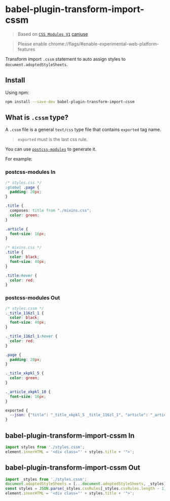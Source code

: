 # babel-plugin-transform-import-cssm

> Based on [`CSS Modules V1`](https://github.com/WICG/webcomponents/blob/gh-pages/proposals/css-modules-v1-explainer.md) [caniuse](https://caniuse.com/?search=adoptedStyleSheets)

> Please enable chrome://flags/#enable-experimental-web-platform-features

Transform import `.cssm` statement to auto assign styles to `document.adoptedStyleSheets`.

## Install

Using npm:

```sh
npm install --save-dev babel-plugin-transform-import-cssm
```

## What is `.cssm` type?

A `.cssm` file is a general `text/css` type file that contains `exported` tag name.

>`exported` must is the last css rule.

You can use [`postcss-modules`](https://github.com/css-modules/postcss-modules) to generate it.

For example:

### postcss-modules In

```css
/* styles.css */
:global .page {
  padding: 20px;
}

.title {
  composes: title from "./mixins.css";
  color: green;
}

.article {
  font-size: 16px;
}

/* mixins.css */
.title {
  color: black;
  font-size: 40px;
}

.title:hover {
  color: red;
}
```
### postcss-modules Out

```css
/* styles.cssm */
._title_116zl_1 {
  color: black;
  font-size: 40px;
}

._title_116zl_1:hover {
  color: red;
}

.page {
  padding: 20px;
}

._title_xkpkl_5 {
  color: green;
}

._article_xkpkl_10 {
  font-size: 16px;
}

exported {
  --json: {"title": "_title_xkpkl_5 _title_116zl_1", "article": "_article_xkpkl_10"}
}
```

## babel-plugin-transform-import-cssm In

```js
import styles from './styles.cssm';
element.innerHTML = '<div class="' + styles.title + '">';
```

## babel-plugin-transform-import-cssm Out

```js
import _styles from './styles.cssm';
document.adoptedStyleSheets = [...document.adoptedStyleSheets, _styles];
const styles = JSON.parse(_styles.cssRules[_styles.cssRules.length - 1].style.getPropertyValue('--json'));
element.innerHTML = '<div class="' + styles.title + '">';
```